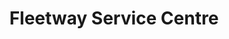 ---
title: "Fleetway Service Centre"
url: /paarden-eiland/fleetway-service-centre/
shop: Lebensmittel
---